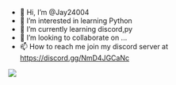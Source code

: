 - 👋 Hi, I’m @Jay24004
- 👀 I’m interested in learning Python
- 🌱 I’m currently learning discord,py 
- 💞️ I’m looking to collaborate on ...
- 📫 How to reach me join my discord server at https://discord.gg/NmD4JGCaNc

<!---
Jay24004/Jay24004 is a ✨ special ✨ repository because its `README.md` (this file) appears on your GitHub profile.
You can click the Preview link to take a look at your changes.
--->
<p align="left">
  <img src="https://github-readme-stats.vercel.app/api?username=LetsPlayNik&count_private=true&show_icons=true&bg_color=161b22&title_color=58a6ff&text_color=c9d1d9&icon_color=196c2e&custom_title=Statistics&hide_border=true">
</p>
